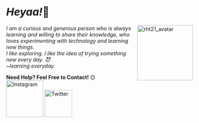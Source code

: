 <h1><em>Heyaa!</em>👋</h1>

<img align="right" src="https://drive.google.com/uc?export=view&id=125YzDAbJT5jjDLe2PdXQ-J9U0ObZNFRg" width="150px" alt="rht21_avatar">
<p>
   <em>
      I am a curious and generous person who is always learning and willing to share their knowledge, who loves experimenting with technology and learning new things.
      <br>
      I like exploring. I like the idea of trying something new every day. 😈
      <br>
      ~learning everyday.
   </em>
</p>
<strong>Need Help? Feel Free to Contact! </strong>😌
<br>
<a href="https://www.instagram.com/rht21/"><img alt="Instagram" src="https://img.shields.io/badge/-Instagram-white" width = 100px></a>
<a href="https://twitter.com/iamrht21"><img alt="Twitter" src="https://img.shields.io/badge/-Twitter-blue" width = 74px></a>
